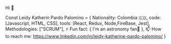 Hi 👋 

Const Leidy Katherin Pardo Palomino = {
  Nationality: Colombia 🇨🇴,
  code: [Javascript, HTML, CSS],
  tools: [React, Redux, Node,FireBase, Jest],
  Methodologies: ["SCRUM"],
  ⚡ Fun fact: { I'm an astronomy fan🔭 },
 📫 How to reach me:
https://www.linkedin.com/in/leidy-katherine-pardo-palomino/
}
